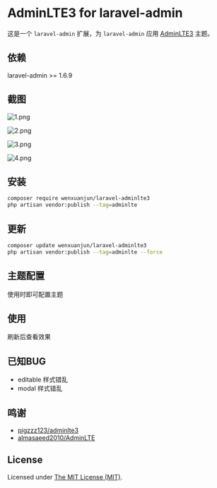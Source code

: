 # AdminLTE3 for laravel-admin

这是一个 `laravel-admin` 扩展，为 `laravel-admin` 应用 [AdminLTE3](https://github.com/ColorlibHQ/AdminLTE/tree/v3-dev) 主题。

## 依赖

laravel-admin >= 1.6.9

## 截图

![1.png](https://s2.ax1x.com/2019/08/21/mNC82Q.md.png)

![2.png](https://s2.ax1x.com/2019/08/21/mNC38g.md.png)

![3.png](https://s2.ax1x.com/2019/08/21/mNCnbt.md.png)

![4.png](https://s2.ax1x.com/2019/08/21/mNCi4O.md.png)

## 安装

```bash
composer require wenxuanjun/laravel-adminlte3
php artisan vendor:publish --tag=adminlte
```

## 更新

```bash
composer update wenxuanjun/laravel-adminlte3
php artisan vendor:publish --tag=adminlte --force
```

## 主题配置

使用时即可配置主题

## 使用

刷新后查看效果

## 已知BUG

- editable 样式错乱
- modal 样式错乱

## 鸣谢

* [pigzzz123/adminlte3](https://github.com/pigzzz123/adminlte3)
* [almasaeed2010/AdminLTE](https://github.com/almasaeed2010/AdminLTE)

## License

Licensed under [The MIT License (MIT)](LICENSE).
